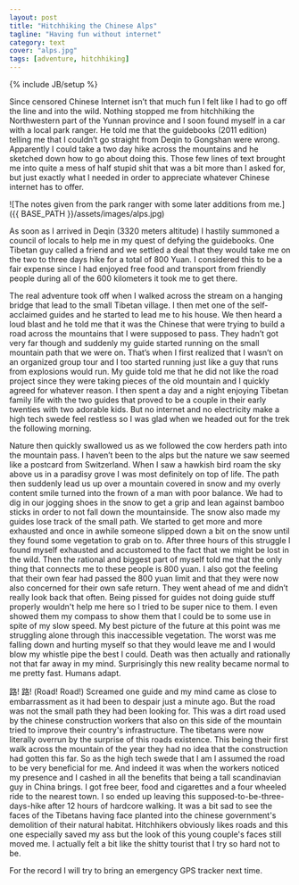 ```yaml
---
layout: post
title: "Hitchhiking the Chinese Alps"
tagline: "Having fun without internet"
category: text
cover: "alps.jpg"
tags: [adventure, hitchhiking]
---
```

{% include JB/setup %}

Since censored Chinese Internet isn’t that much fun I felt like I had to go off the line and into the wild. Nothing stopped me from hitchhiking the Northwestern part of the Yunnan province and I soon found myself in a car with a local park ranger. He told me that the guidebooks (2011 edition) telling me that I couldn’t go straight from Deqin to Gongshan were wrong. Apparently I could take a two day hike across the mountains and he sketched down how to go about doing this. Those few lines of text brought me into quite a mess of half stupid shit that was a bit more than I asked for, but just exactly what I needed in order to appreciate whatever Chinese internet has to offer.


![The notes given from the park ranger with some later additions from me.]({{ BASE_PATH }}/assets/images/alps.jpg)


As soon as I arrived in Deqin (3320 meters altitude) I hastily summoned a council of locals to help me in my quest of defying the guidebooks. One Tibetan guy called a friend and we settled a deal that they would take me on the two to three days hike for a total of 800 Yuan. I considered this to be a fair expense since I had enjoyed free food and transport from friendly people during all of the 600 kilometers it took me to get there.   

The real adventure took off when I walked across the stream on a hanging bridge that lead to the small Tibetan village. I then met one of the self-acclaimed guides and he started to lead me to his house. We  then heard a loud blast and  he told me that it was the Chinese that were trying to build a road across the mountains that I were supposed to pass. They hadn’t got very far though and suddenly my guide started running on the small mountain path that we were on. That’s when I first realized that I wasn’t on an organized group tour and I too started running just like a guy that runs from explosions would run. My guide told me that he did not like the road project since they were taking pieces of the old mountain and I quickly agreed for whatever reason. I then spent a day and a night enjoying Tibetan family life with the two guides that proved to be a couple in their early twenties with two adorable kids.  But no internet and no electricity make a high tech swede feel restless so I was glad when we headed out for the trek the following morning.  

Nature then quickly swallowed us as we followed the cow herders path into the mountain pass. I haven’t been to the alps but the nature we saw seemed like a postcard from Switzerland. When I saw a hawkish bird roam the sky above us in a paradisy grove I was most definitely on top of life. The path then suddenly lead us up over a mountain covered in snow and my overly content smile turned into the frown of a man with poor balance. We had to dig in our jogging shoes in the snow to get a grip and lean against bamboo sticks in order to not fall down the mountainside. The snow also made my guides lose track of the small path. We started to get more and more exhausted and once in awhile someone slipped down a bit on the snow until they found some vegetation to grab on to. After three hours of this struggle I found myself exhausted and accustomed to the fact that we might be lost in the wild. Then the rational and biggest part of myself told me that the only thing that connects me to these people is 800 yuan. I also got the feeling that their own fear had passed the 800 yuan limit and that they were now also concerned for their own safe return. They went ahead of me and didn’t really look back that often. Being pissed for guides not doing guide stuff properly wouldn't help me here so I tried to be super nice to them. I even showed them my compass to show them that I could be to some use in spite of my slow speed. My best picture of the future at this point was me struggling alone through this inaccessible vegetation. The worst was me falling down and hurting myself so that they would leave me and I would blow my whistle pipe the best I could. Death was then actually and rationally not that far away in my mind. Surprisingly this new reality became normal to me pretty fast. Humans adapt. 

路! 路! (Road! Road!) Screamed one guide and my mind came as close to embarrassment as it had been to despair just a minute ago. But the road was not the small path they had been looking for. This was a dirt road used by the chinese construction workers that also on this side of the mountain tried to improve their country's infrastructure. The tibetans were now literally overrun by the surprise of this roads existence. This being their first walk across the mountain of the year they had no idea that the construction had gotten this far. So as the high tech swede that I am I assumed the road to be very beneficial for me. And indeed it was when the workers noticed my presence and I cashed in all the benefits that being a tall scandinavian guy in China brings. I got free beer, food and cigarettes and a four wheeled ride to the nearest town. I so ended up leaving this supposed-to-be-three-days-hike after 12 hours of hardcore walking. It was a bit sad to see the faces of the Tibetans having face planted into the chinese government's demolition of their natural habitat. Hitchhikers obviously likes roads and this one especially saved my ass but the look of this young couple's faces still moved me. I actually felt a bit like the shitty tourist that I try so hard not to be.

For the record I will try to bring an emergency GPS tracker next time. 
